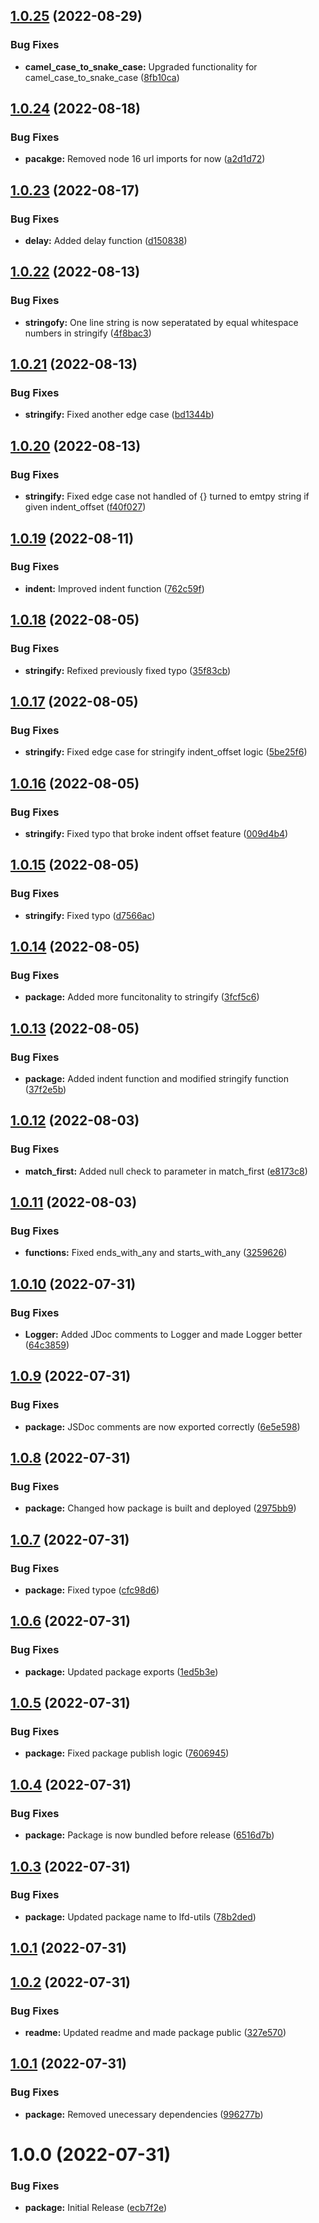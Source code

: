 ## [1.0.25](https://github.com/Luis-Domenech/lfd-utils/compare/v1.0.24...v1.0.25) (2022-08-29)


### Bug Fixes

* **camel_case_to_snake_case:** Upgraded functionality for camel_case_to_snake_case ([8fb10ca](https://github.com/Luis-Domenech/lfd-utils/commit/8fb10cac756f3f4ef3eb532b51f7d3c2a81044f7))

## [1.0.24](https://github.com/Luis-Domenech/lfd-utils/compare/v1.0.23...v1.0.24) (2022-08-18)


### Bug Fixes

* **pacakge:** Removed node 16 url imports for now ([a2d1d72](https://github.com/Luis-Domenech/lfd-utils/commit/a2d1d72e1ca64ba31a6a89d5254a1221e0a88eb2))

## [1.0.23](https://github.com/Luis-Domenech/lfd-utils/compare/v1.0.22...v1.0.23) (2022-08-17)


### Bug Fixes

* **delay:** Added delay function ([d150838](https://github.com/Luis-Domenech/lfd-utils/commit/d150838b9bcc07b2f918ac213447e8740ad06a36))

## [1.0.22](https://github.com/Luis-Domenech/lfd-utils/compare/v1.0.21...v1.0.22) (2022-08-13)


### Bug Fixes

* **stringofy:** One line string is now seperatated by equal whitespace numbers in stringify ([4f8bac3](https://github.com/Luis-Domenech/lfd-utils/commit/4f8bac3e3440cce679b16181db3df13e47e58339))

## [1.0.21](https://github.com/Luis-Domenech/lfd-utils/compare/v1.0.20...v1.0.21) (2022-08-13)


### Bug Fixes

* **stringify:** Fixed another edge case ([bd1344b](https://github.com/Luis-Domenech/lfd-utils/commit/bd1344b936f292ad0b5c74a4e2e0120241870c5c))

## [1.0.20](https://github.com/Luis-Domenech/lfd-utils/compare/v1.0.19...v1.0.20) (2022-08-13)


### Bug Fixes

* **stringify:** Fixed edge case not handled of {} turned to emtpy string if given indent_offset ([f40f027](https://github.com/Luis-Domenech/lfd-utils/commit/f40f02787977d5e86124266323ff503f5a2b2d08))

## [1.0.19](https://github.com/Luis-Domenech/lfd-utils/compare/v1.0.18...v1.0.19) (2022-08-11)


### Bug Fixes

* **indent:** Improved indent function ([762c59f](https://github.com/Luis-Domenech/lfd-utils/commit/762c59f646e40e160df6eaa337d310f4f7c38364))

## [1.0.18](https://github.com/Luis-Domenech/lfd-utils/compare/v1.0.17...v1.0.18) (2022-08-05)


### Bug Fixes

* **stringify:** Refixed previously fixed typo ([35f83cb](https://github.com/Luis-Domenech/lfd-utils/commit/35f83cb8ad03445d8ed0a0614015a4b6349bd978))

## [1.0.17](https://github.com/Luis-Domenech/lfd-utils/compare/v1.0.16...v1.0.17) (2022-08-05)


### Bug Fixes

* **stringify:** Fixed edge case for stringify indent_offset logic ([5be25f6](https://github.com/Luis-Domenech/lfd-utils/commit/5be25f688a187d9c7e6bc6d97f16b754f608ea61))

## [1.0.16](https://github.com/Luis-Domenech/lfd-utils/compare/v1.0.15...v1.0.16) (2022-08-05)


### Bug Fixes

* **stringify:** Fixed typo that broke indent offset feature ([009d4b4](https://github.com/Luis-Domenech/lfd-utils/commit/009d4b41b2134e623241f614997ae99bcba8c17e))

## [1.0.15](https://github.com/Luis-Domenech/lfd-utils/compare/v1.0.14...v1.0.15) (2022-08-05)


### Bug Fixes

* **stringify:** Fixed typo ([d7566ac](https://github.com/Luis-Domenech/lfd-utils/commit/d7566accb5db936f9b1a6b1796b723aa80bbc08e))

## [1.0.14](https://github.com/Luis-Domenech/lfd-utils/compare/v1.0.13...v1.0.14) (2022-08-05)


### Bug Fixes

* **package:** Added more funcitonality to stringify ([3fcf5c6](https://github.com/Luis-Domenech/lfd-utils/commit/3fcf5c64cb37a3dce26bc7ea6fc1b92f8b70a71f))

## [1.0.13](https://github.com/Luis-Domenech/lfd-utils/compare/v1.0.12...v1.0.13) (2022-08-05)


### Bug Fixes

* **package:** Added indent function and modified stringify function ([37f2e5b](https://github.com/Luis-Domenech/lfd-utils/commit/37f2e5b517bbcd1091f827f0ebb79687005b41fe))

## [1.0.12](https://github.com/Luis-Domenech/lfd-utils/compare/v1.0.11...v1.0.12) (2022-08-03)


### Bug Fixes

* **match_first:** Added null check to parameter in match_first ([e8173c8](https://github.com/Luis-Domenech/lfd-utils/commit/e8173c822c80f9b5e5ed1bab3e2a3504a4da781e))

## [1.0.11](https://github.com/Luis-Domenech/lfd-utils/compare/v1.0.10...v1.0.11) (2022-08-03)


### Bug Fixes

* **functions:** Fixed ends_with_any and starts_with_any ([3259626](https://github.com/Luis-Domenech/lfd-utils/commit/3259626b83ae9103c7dcf498240cec7b6ffaaced))

## [1.0.10](https://github.com/Luis-Domenech/lfd-utils/compare/v1.0.9...v1.0.10) (2022-07-31)


### Bug Fixes

* **Logger:** Added JDoc comments to Logger and made Logger better ([64c3859](https://github.com/Luis-Domenech/lfd-utils/commit/64c3859472ac716760d1c8354738796db9d95121))

## [1.0.9](https://github.com/Luis-Domenech/lfd-utils/compare/v1.0.8...v1.0.9) (2022-07-31)


### Bug Fixes

* **package:** JSDoc comments are now exported correctly ([6e5e598](https://github.com/Luis-Domenech/lfd-utils/commit/6e5e598134dce1bf89cb10885bc38c9a5d31b0ca))

## [1.0.8](https://github.com/Luis-Domenech/lfd-utils/compare/v1.0.7...v1.0.8) (2022-07-31)


### Bug Fixes

* **package:** Changed how package is built and deployed ([2975bb9](https://github.com/Luis-Domenech/lfd-utils/commit/2975bb9b4f972703d1cf36df93579ea5b94297d8))

## [1.0.7](https://github.com/Luis-Domenech/lfd-utils/compare/v1.0.6...v1.0.7) (2022-07-31)


### Bug Fixes

* **package:** Fixed typoe ([cfc98d6](https://github.com/Luis-Domenech/lfd-utils/commit/cfc98d60bd05462c90e85e7f0f5e247003f1f1e6))

## [1.0.6](https://github.com/Luis-Domenech/lfd-utils/compare/v1.0.5...v1.0.6) (2022-07-31)


### Bug Fixes

* **package:** Updated package exports ([1ed5b3e](https://github.com/Luis-Domenech/lfd-utils/commit/1ed5b3ef4c59257c5897f9c787ed1a3f4e68737e))

## [1.0.5](https://github.com/Luis-Domenech/lfd-utils/compare/v1.0.4...v1.0.5) (2022-07-31)


### Bug Fixes

* **package:** Fixed package publish logic ([7606945](https://github.com/Luis-Domenech/lfd-utils/commit/760694586cb9db604f4d654afedc4a31a16d69e2))

## [1.0.4](https://github.com/Luis-Domenech/lfd-utils/compare/v1.0.3...v1.0.4) (2022-07-31)


### Bug Fixes

* **package:** Package is now  bundled before release ([6516d7b](https://github.com/Luis-Domenech/lfd-utils/commit/6516d7b3a770d66c8988626eb871f9859b3c5d48))

## [1.0.3](https://github.com/Luis-Domenech/lfd-utils/compare/v1.0.2...v1.0.3) (2022-07-31)


### Bug Fixes

* **package:** Updated package name to lfd-utils ([78b2ded](https://github.com/Luis-Domenech/lfd-utils/commit/78b2ded9b65fcbbb100c4f349bcfbdc0a2d35f69))

## [1.0.1](https://github.com/Luis-Domenech/lfd-utils/compare/v1.0.0...v1.0.1) (2022-07-31)
## [1.0.2](https://github.com/Luis-Domenech/lfd-utils/compare/v1.0.1...v1.0.2) (2022-07-31)


### Bug Fixes

* **readme:** Updated readme and made package public ([327e570](https://github.com/Luis-Domenech/lfd-utils/commit/327e5701c21cc630f696b2c3d735e62062c07e14))

## [1.0.1](https://github.com/Luis-Domenech/lfd-utils/compare/v1.0.0...v1.0.1) (2022-07-31)


### Bug Fixes

* **package:** Removed unecessary dependencies ([996277b](https://github.com/Luis-Domenech/lfd-utils/commit/996277b4079437f3d5a5618df9384322a3e1883f))

# 1.0.0 (2022-07-31)


### Bug Fixes

* **package:** Initial Release ([ecb7f2e](https://github.com/Luis-Domenech/lfd-utils/commit/ecb7f2e9dbc9d6895d9324797b53b740b29786cf))
